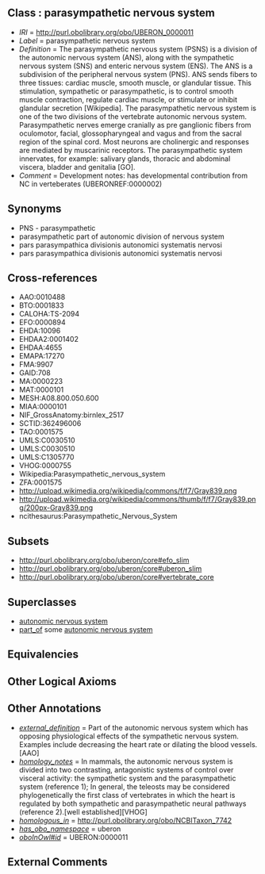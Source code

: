 
## Class : parasympathetic nervous system

 * *IRI* = http://purl.obolibrary.org/obo/UBERON_0000011
 * *Label* = parasympathetic nervous system
 * *Definition* = The parasympathetic nervous system (PSNS) is a division of the autonomic nervous system (ANS), along with the sympathetic nervous system (SNS) and enteric nervous system (ENS). The ANS is a subdivision of the peripheral nervous system (PNS). ANS sends fibers to three tissues: cardiac muscle, smooth muscle, or glandular tissue. This stimulation, sympathetic or parasympathetic, is to control smooth muscle contraction, regulate cardiac muscle, or stimulate or inhibit glandular secretion [Wikipedia]. The parasympathetic nervous system is one of the two divisions of the vertebrate autonomic nervous system. Parasympathetic nerves emerge cranially as pre ganglionic fibers from oculomotor, facial, glossopharyngeal and vagus and from the sacral region of the spinal cord. Most neurons are cholinergic and responses are mediated by muscarinic receptors. The parasympathetic system innervates, for example: salivary glands, thoracic and abdominal viscera, bladder and genitalia [GO].
 * *Comment* = Development notes: has developmental contribution from NC in verteberates (UBERONREF:0000002)

## Synonyms

 * PNS - parasympathetic
 * parasympathetic part of autonomic division of nervous system
 * pars parasympathica divisionis autonomici systematis nervosi
 * pars parasympathica divisionis autonomici systematis nervosi

## Cross-references

 * AAO:0010488
 * BTO:0001833
 * CALOHA:TS-2094
 * EFO:0000894
 * EHDA:10096
 * EHDAA2:0001402
 * EHDAA:4655
 * EMAPA:17270
 * FMA:9907
 * GAID:708
 * MA:0000223
 * MAT:0000101
 * MESH:A08.800.050.600
 * MIAA:0000101
 * NIF_GrossAnatomy:birnlex_2517
 * SCTID:362496006
 * TAO:0001575
 * UMLS:C0030510
 * UMLS:C0030510
 * UMLS:C1305770
 * VHOG:0000755
 * Wikipedia:Parasympathetic_nervous_system
 * ZFA:0001575
 * http://upload.wikimedia.org/wikipedia/commons/f/f7/Gray839.png
 * http://upload.wikimedia.org/wikipedia/commons/thumb/f/f7/Gray839.png/200px-Gray839.png
 * ncithesaurus:Parasympathetic_Nervous_System

## Subsets

 * http://purl.obolibrary.org/obo/uberon/core#efo_slim
 * http://purl.obolibrary.org/obo/uberon/core#uberon_slim
 * http://purl.obolibrary.org/obo/uberon/core#vertebrate_core

## Superclasses

 * [autonomic nervous system](../../UBERON/10/UBERON_0002410.md)
 * [part_of](../../BFO/50/BFO_0000050.md) some [autonomic nervous system](../../UBERON/10/UBERON_0002410.md)

## Equivalencies


## Other Logical Axioms


## Other Annotations

 * *[external_definition](../../UBPROP/01/UBPROP_0000001.md)* = Part of the autonomic nervous system which has opposing physiological effects of the sympathetic nervous system. Examples include decreasing the heart rate or dilating the blood vessels.[AAO]
 * *[homology_notes](../../UBPROP/03/UBPROP_0000003.md)* = In mammals, the autonomic nervous system is divided into two contrasting, antagonistic systems of control over visceral activity: the sympathetic system and the parasympathetic system (reference 1); In general, the teleosts may be considered phylogenetically the first class of vertebrates in which the heart is regulated by both sympathetic and parasympathetic neural pathways (reference 2).[well established][VHOG]
 * *[homologous_in](../../core#homologous/in/core#homologous_in.md)* = http://purl.obolibrary.org/obo/NCBITaxon_7742
 * *[has_obo_namespace](../../ce/oboInOwl#hasOBONamespace.md)* = uberon
 * *[oboInOwl#id](../../id/oboInOwl#id.md)* = UBERON:0000011

## External Comments

